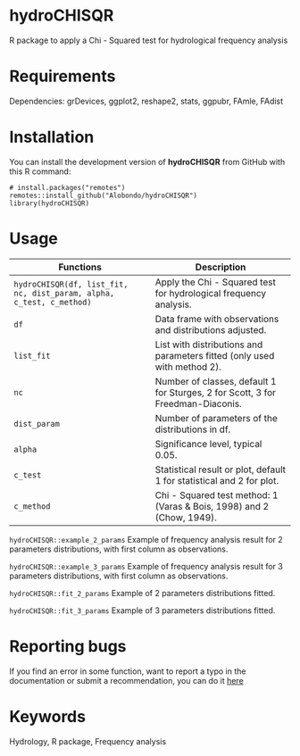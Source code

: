 # hydroCHISQR
R package to apply a Chi - Squared test for hydrological frequency analysis

# Requirements
Dependencies:
  grDevices, ggplot2, reshape2, stats, ggpubr, FAmle, FAdist

# Installation
You can install the development version of **hydroCHISQR** from GitHub with this R command:
```
# install.packages("remotes")
remotes::install_github("Alobondo/hydroCHISQR")
library(hydroCHISQR)
```

# Usage
Functions | Description |
--- | --- |
```hydroCHISQR(df, list_fit, nc, dist_param, alpha, c_test, c_method)``` | Apply the Chi - Squared test for hydrological frequency analysis. |
```df``` | Data frame with observations and distributions adjusted. |
```list_fit``` | List with distributions and parameters fitted (only used with method 2). |
```nc``` | Number of classes, default 1 for Sturges, 2 for Scott, 3 for Freedman-Diaconis. |
```dist_param``` | Number of parameters of the distributions in df. |
```alpha``` | Significance level, typical 0.05. |
```c_test``` | Statistical result or plot, default 1 for statistical and 2 for plot. |
```c_method``` | Chi - Squared test method: 1 (Varas & Bois, 1998) and 2 (Chow, 1949). | 

```hydroCHISQR::example_2_params``` Example of frequency analysis result for 2 parameters distributions, with first column as observations.

```hydroCHISQR::example_3_params``` Example of frequency analysis result for 3 parameters distributions, with first column as observations.

```hydroCHISQR::fit_2_params``` Example of 2 parameters distributions fitted.

```hydroCHISQR::fit_3_params``` Example of 3 parameters distributions fitted.

# Reporting bugs
If you find an error in some function, want to report a typo in the documentation or submit a recommendation, you can do it [here](https://github.com/Alobondo/hydroCHISQR/issues)

# Keywords
Hydrology, R package, Frequency analysis
